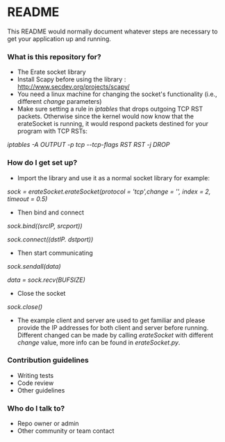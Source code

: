 # README #

This README would normally document whatever steps are necessary to get your application up and running.

### What is this repository for? ###

* The Erate socket library
* Install Scapy before using the library : http://www.secdev.org/projects/scapy/
* You need a linux machine for changing the socket's functionality (i.e., different *change* parameters)
* Make sure setting a rule in *iptables* that drops outgoing TCP RST packets. Otherwise since the kernel would now know that the erateSocket is running, it would respond packets destined for your program with TCP RSTs:

*iptables -A OUTPUT -p tcp --tcp-flags RST RST -j DROP*

### How do I get set up? ###

* Import the library and use it as a normal socket library for example:

*sock = erateSocket.erateSocket(protocol = 'tcp',change = '', index = 2, timeout = 0.5)*

* Then bind and connect

*sock.bind((srcIP, srcport))*

*sock.connect((dstIP. dstport))*

* Then start communicating

*sock.sendall(data)*

*data = sock.recv(BUFSIZE)*

* Close the socket 

*sock.close()*

* The example client and server are used to get familiar and please provide the IP addresses for both client and server before running. 
Different changed can be made by calling *erateSocket* with different *change* value, more info can be found in *erateSocket.py*.
### Contribution guidelines ###

* Writing tests
* Code review
* Other guidelines

### Who do I talk to? ###

* Repo owner or admin
* Other community or team contact